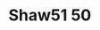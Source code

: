 # Shaw51 50
<a name="material" />
<script type="application/ld+json">

  {
    "@context": "https://schema.org/",
    "@type": "ChemicalSubstance",
    "http://purl.org/dc/terms/conformsTo":
      {
        "@type": "CreativeWork",
        "@id": "https://bioschemas.org/profiles/ChemicalSubstance/0.4-RELEASE/"
      },
    "@id": "https://egonw.github.io/nanowiki/nanowiki80.html#material",
    "name": "Shaw51 50",
    "sameAs: "http://127.0.0.1/mediawiki/index.php/Special:URIResolver/Shaw51_50"
  }
</script>

